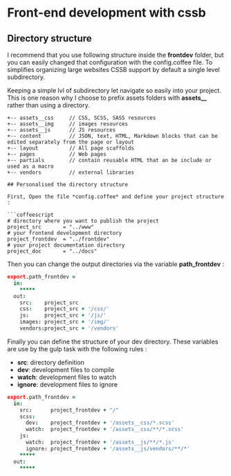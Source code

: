 # Front-end development with cssb

## Directory structure

I recommend that you use following structure inside the __frontdev__ folder, but you can easily changed that configuration with the config.coffee file. To simplifies organizing large websites CSSB support by default a single level subdirectory.

Keeping a simple lvl of subdirectory let navigate so easily into your project. This is one reason why I choose to prefix assets folders with **assets__** rather than using a directory.

```
+-- assets__css     // CSS, SCSS, SASS resources
+-- assets__img     // images resources
+-- assets__js      // JS resources
+-- content         // JSON, text, HTML, Markdown blocks that can be edited separately from the page or layout
+-- layout          // All page scaffolds
+-- pages           // Web pages
+-- partials        // contain reusable HTML that an be include or used as a macro
+-- vendors         // external libraries

## Personalised the directory structure

First, Open the file *config.coffee* and define your project structure :

```coffeescript
# directory where you want to publish the project
project_src       = "../www"
# your frontend development directory
project_frontdev  = "../frontdev"
# your project documentation directory
project_doc       = "../docs"
```

Then you can change the output directories via the variable **path_frontdev** :

```coffee
export.path_frontdev =
  in:
    *****
  out:
    src:    project_src
    css:    project_src + '/css/'
    js:     project_src + '/js/'
    images: project_src + '/img/'
    vendors:project_src + '/vendors' 
```

Finally you can define the structure of your dev directory. These variables are use by the gulp task with the following rules :

* __src__:      directory definition
* __dev__:      development files to compile
* __watch__:    development files to watch
* __ignore__:   development files to ignore

```coffee
export.path_frontdev =
  in:
    src:      project_frontdev + "/"
    scss:
      dev:    project_frontdev + '/assets__css/*.scss'
      watch:  project_frontdev + '/assets__css/**/*.scss'
    js:
      watch:  project_frontdev + '/assets__js/**/*.js'
      ignore: project_frontdev + '/assets__js/vendors/**/*'
    *****
  out:
    *****
```